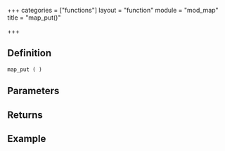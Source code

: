 +++
categories = ["functions"]
layout = "function"
module = "mod_map"
title = "map_put()"

+++

## Definition

    map_put ( )

## Parameters

## Returns

## Example
